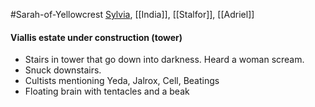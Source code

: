 #Sarah-of-Yellowcrest
[Sylvia](Sylvia.md), [[India]], [[Stalfor]], [[Adriel]]
#### Viallis estate under construction (tower)
- Stairs in tower that go down into darkness. Heard a woman scream.
- Snuck downstairs.
- Cultists mentioning Yeda, Jalrox, Cell, Beatings
- Floating brain with tentacles and a beak